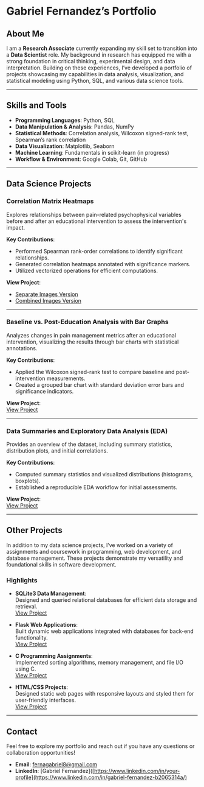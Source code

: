 # Gabriel Fernandez’s Portfolio

## About Me
I am a **Research Associate** currently expanding my skill set to transition into a **Data Scientist** role. My background in research has equipped me with a strong foundation in critical thinking, experimental design, and data interpretation. Building on these experiences, I’ve developed a portfolio of projects showcasing my capabilities in data analysis, visualization, and statistical modeling using Python, SQL, and various data science tools.

---

## Skills and Tools

- **Programming Languages**: Python, SQL  
- **Data Manipulation & Analysis**: Pandas, NumPy  
- **Statistical Methods**: Correlation analysis, Wilcoxon signed-rank test, Spearman’s rank correlation  
- **Data Visualization**: Matplotlib, Seaborn  
- **Machine Learning**: Fundamentals in scikit-learn (in progress)  
- **Workflow & Environment**: Google Colab, Git, GitHub  

---

## Data Science Projects

### Correlation Matrix Heatmaps
Explores relationships between pain-related psychophysical variables before and after an educational intervention to assess the intervention's impact.

**Key Contributions**:
- Performed Spearman rank-order correlations to identify significant relationships.
- Generated correlation heatmaps annotated with significance markers.
- Utilized vectorized operations for efficient computations.

**View Project**:  
- [Separate Images Version](https://github.com/gf404/Portfolio/commit/831822c790a2ebb822fa91f1aea5984f080d0b60)  
- [Combined Images Version](https://github.com/gf404/Portfolio/commit/25c1bb04ac72e883f3782171ceaa48009c154957)

---

### Baseline vs. Post-Education Analysis with Bar Graphs
Analyzes changes in pain management metrics after an educational intervention, visualizing the results through bar charts with statistical annotations.

**Key Contributions**:
- Applied the Wilcoxon signed-rank test to compare baseline and post-intervention measurements.
- Created a grouped bar chart with standard deviation error bars and significance indicators.

**View Project**:  
[View Project](wilcoxon_comp_pain_ed_int.py)

---

### Data Summaries and Exploratory Data Analysis (EDA)
Provides an overview of the dataset, including summary statistics, distribution plots, and initial correlations.

**Key Contributions**:
- Computed summary statistics and visualized distributions (histograms, boxplots).
- Established a reproducible EDA workflow for initial assessments.

**View Project**:  
[View Project](Data_EDA_Sum.py)

---

## Other Projects

In addition to my data science projects, I’ve worked on a variety of assignments and coursework in programming, web development, and database management. 
These projects demonstrate my versatility and foundational skills in software development.

### Highlights
- **SQLite3 Data Management**:  
  Designed and queried relational databases for efficient data storage and retrieval.  
  [View Project](https://github.com/yourusername/Portfolio)

- **Flask Web Applications**:  
  Built dynamic web applications integrated with databases for back-end functionality.  
  [View Project](https://github.com/yourusername/Portfolio)

- **C Programming Assignments**:  
  Implemented sorting algorithms, memory management, and file I/O using C.  
  [View Project](https://github.com/yourusername/Portfolio)

- **HTML/CSS Projects**:  
  Designed static web pages with responsive layouts and styled them for user-friendly interfaces.  
  [View Project](https://github.com/yourusername/Portfolio)

---

## Contact
Feel free to explore my portfolio and reach out if you have any questions or collaboration opportunities!

- **Email**: [fernagabriel8@gmail.com](mailto:fernagabriel8@gmail.com)  
- **LinkedIn**: [Gabriel Fernandez]([https://www.linkedin.com/in/your-profile](https://www.linkedin.com/in/gabriel-fernandez-b2065314a/)
